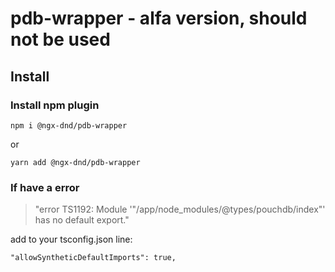 
# pdb-wrapper - alfa version, should not be used

## Install

### Install npm plugin
 

    npm i @ngx-dnd/pdb-wrapper 

or

    yarn add @ngx-dnd/pdb-wrapper

### If have a error

> "error TS1192: Module '"/app/node_modules/@types/pouchdb/index"' has
> no default export."

 add to your tsconfig.json line:

    "allowSyntheticDefaultImports": true,
